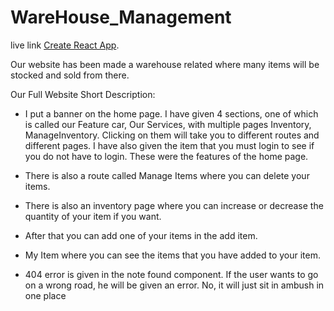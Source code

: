 # WareHouse_Management

live link [Create React App](https://github.com/facebook/create-react-app).

Our website has been made a warehouse related where many items will be stocked and sold from there.

Our Full Website Short Description:
* I put a banner on the home page. I have given 4 sections, one of which is called our Feature car, Our Services, with multiple pages Inventory, ManageInventory. Clicking on them will take you to different routes and different pages. I have also given the item that you must login to see if you do not have to login. These were the features of the home page.

* There is also a route called Manage Items where you can delete your items.

* There is also an inventory page where you can increase or decrease the quantity of your item if you want.

* After that you can add one of your items in the add item.

* My Item where you can see the items that you have added to your item.

* 404 error is given in the note found component. If the user wants to go on a wrong road, he will be given an error. No, it will just sit in ambush in one place

